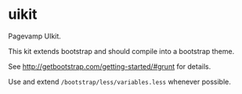uikit
=====

Pagevamp UIkit.

This kit extends bootstrap and should compile into a bootstrap theme.

See <http://getbootstrap.com/getting-started/#grunt> for details.

Use and extend `/bootstrap/less/variables.less` whenever possible.